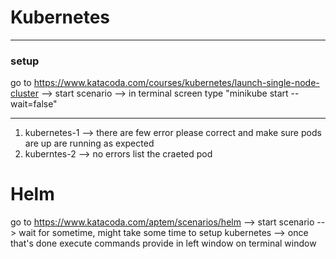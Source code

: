 # Kubernetes 

-------------
### setup 
go to https://www.katacoda.com/courses/kubernetes/launch-single-node-cluster  --> start scenario --> in terminal screen type "minikube start --wait=false"

----------------
1. kubernetes-1 --> there are few error please correct and make sure pods are up are running as expected 
2. kuberntes-2 --> no errors list the craeted pod 



# Helm 

go to https://www.katacoda.com/aptem/scenarios/helm --> start scenario --> wait for sometime, might take some time to setup kubernetes --> once that's done execute commands provide in left window on terminal window 
